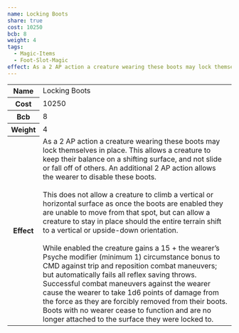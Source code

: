 ```yaml
---
name: Locking Boots
share: true
cost: 10250
bcb: 8
weight: 4
tags:
  - Magic-Items
  - Foot-Slot-Magic
effect: As a 2 AP action a creature wearing these boots may lock themselves in place. This allows a creature to keep their balance on a shifting surface, and not slide or fall off of others. An additional 2 AP action allows the wearer to disable these boots.<br><br>This does not allow a creature to climb a vertical or horizontal surface as once the boots are enabled they are unable to move from that spot, but can allow a creature to stay in place should the entire terrain shift to a vertical or upside-down orientation.<br><br>While enabled the creature gains a 15 + the wearer’s Psyche modifier (minimum 1) circumstance bonus to CMD against trip and reposition combat maneuvers; but automatically fails all reflex saving throws. Successful combat maneuvers against the wearer cause the wearer to take 1d6 points of damage from the force as they are forcibly removed from their boots. Boots with no wearer cease to function and are no longer attached to the surface they were locked to.
---
```

<p><span dir="ltr" style="overflow-x: auto;"><table><tbody><tr><th dir="ltr">Name</th><td dir="ltr">Locking Boots</td></tr><tr><th dir="ltr">Cost</th><td dir="auto">10250</td></tr><tr><th dir="ltr">Bcb</th><td dir="auto">8</td></tr><tr><th dir="ltr">Weight</th><td dir="auto">4</td></tr><tr><th dir="ltr">Effect</th><td dir="ltr">As a 2 AP action a creature wearing these boots may lock themselves in place. This allows a creature to keep their balance on a shifting surface, and not slide or fall off of others. An additional 2 AP action allows the wearer to disable these boots.<br><br>This does not allow a creature to climb a vertical or horizontal surface as once the boots are enabled they are unable to move from that spot, but can allow a creature to stay in place should the entire terrain shift to a vertical or upside-down orientation.<br><br>While enabled the creature gains a 15 + the wearer’s Psyche modifier (minimum 1) circumstance bonus to CMD against trip and reposition combat maneuvers; but automatically fails all reflex saving throws. Successful combat maneuvers against the wearer cause the wearer to take 1d6 points of damage from the force as they are forcibly removed from their boots. Boots with no wearer cease to function and are no longer attached to the surface they were locked to.</td></tr></tbody></table></span></p>